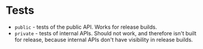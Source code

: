 Tests
=====

- `public` - tests of the public API. Works for release builds.
- `private` - tests of internal APIs. Should not work, and therefore isn't
  built for release, because internal APIs don't have visibility in release
  builds.
